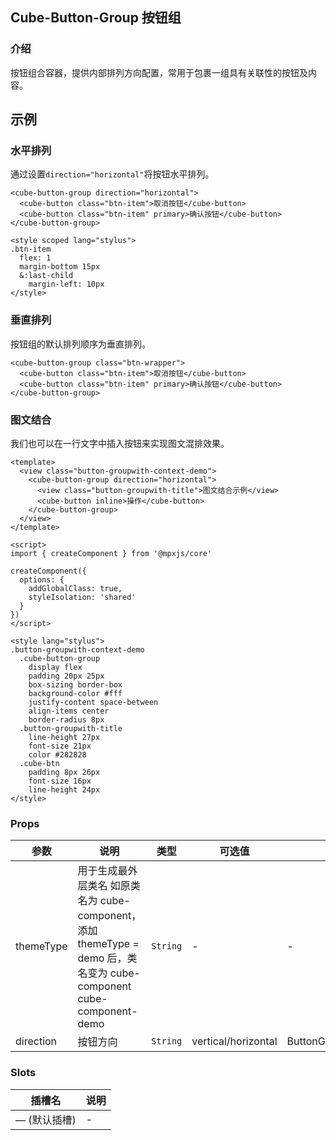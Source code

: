 ## Cube-Button-Group 按钮组

<card>

### 介绍

按钮组合容器，提供内部排列方向配置，常用于包裹一组具有关联性的按钮及内容。

</card>


## 示例

<card>

### 水平排列

通过设置`direction="horizontal"`将按钮水平排列。


<collapse-wrapper>

```vue
<cube-button-group direction="horizontal">
  <cube-button class="btn-item">取消按钮</cube-button>
  <cube-button class="btn-item" primary>确认按钮</cube-button>
</cube-button-group>
```

</collapse-wrapper>


<collapse-wrapper>

```vue
<style scoped lang="stylus">
.btn-item
  flex: 1
  margin-bottom 15px
  &:last-child
    margin-left: 10px
</style>
```

</collapse-wrapper>


</card>

<card>

### 垂直排列

按钮组的默认排列顺序为垂直排列。


<collapse-wrapper>

```vue
<cube-button-group class="btn-wrapper">
  <cube-button class="btn-item">取消按钮</cube-button>
  <cube-button class="btn-item" primary>确认按钮</cube-button>
</cube-button-group>
```

</collapse-wrapper>


</card>

<card>

### 图文结合

我们也可以在一行文字中插入按钮来实现图文混排效果。


<collapse-wrapper>

```vue
<template>
  <view class="button-groupwith-context-demo">
    <cube-button-group direction="horizontal">
      <view class="button-groupwith-title">图文结合示例</view>
      <cube-button inline>操作</cube-button>
    </cube-button-group>
  </view>
</template>

<script>
import { createComponent } from '@mpxjs/core'

createComponent({
  options: {
    addGlobalClass: true,
    styleIsolation: 'shared'
  }
})
</script>

<style lang="stylus">
.button-groupwith-context-demo
  .cube-button-group
    display flex
    padding 20px 25px
    box-sizing border-box
    background-color #fff
    justify-content space-between
    align-items center
    border-radius 8px
  .button-groupwith-title
    line-height 27px
    font-size 21px
    color #282828
  .cube-btn
    padding 8px 26px
    font-size 16px
    line-height 24px
</style>
```

</collapse-wrapper>


</card>


<card> 
 
 ### Props

<!-- @vuese:[name]:props:start -->
|参数|说明|类型|可选值|默认值|
|---|---|---|---|---|
|themeType|用于生成最外层类名 如原类名为 cube-component，添加 themeType = demo 后，类名变为 cube-component cube-component-demo|`String`|-|-|
|direction|按钮方向|`String`|vertical/horizontal|ButtonGroupDirection.VERTICAL|

<!-- @vuese:[name]:props:end -->


  
</card> 
 
 
 
 
 
<card> 
 
 ### Slots

<!-- @vuese:[name]:slots:start -->
|插槽名|说明|
|---|---|
|— (默认插槽)|-|

<!-- @vuese:[name]:slots:end -->


  
</card> 
 
 
 
 
 
